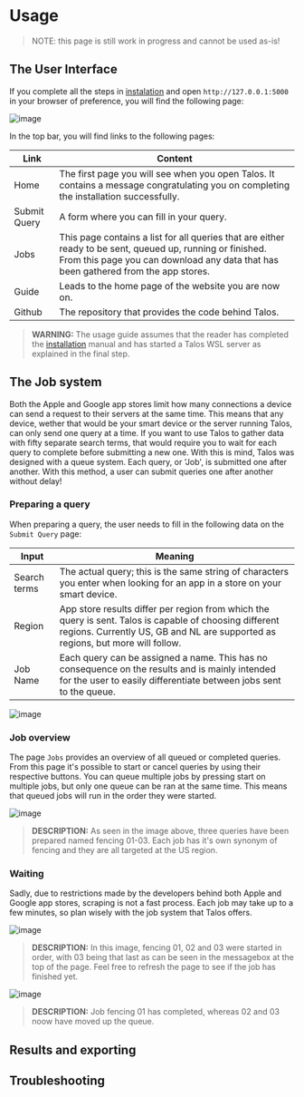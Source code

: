 # Usage
> NOTE: this page is still work in progress and cannot be used as-is!

## The User Interface
If you complete all the steps in [instalation](installation/md) and open ```http://127.0.0.1:5000``` in your browser of preference, you will find the following page:

![image](https://user-images.githubusercontent.com/1879915/112722091-c950f080-8f07-11eb-9c0e-0a3afeb52ed7.png)

In the top bar, you will find links to the following pages:

| Link         | Content                                                                                                                                                                                          |
|--------------|--------------------------------------------------------------------------------------------------------------------------------------------------------------------------------------------------|
| Home         | The first page you will see when you open Talos. It contains a message congratulating you on completing the installation successfully.                                                           |
| Submit Query | A form where you can fill in your query.                                                                                                                                                         |
| Jobs         | This page contains a list for all queries that are either ready to be sent, queued up, running or finished. From this page you can download any data that has been gathered from the app stores. |
| Guide        | Leads to the home page of the website you are now on.                                                                                                                                            |
| Github       | The repository that provides the code behind Talos.                                                                                                                                              |

> **WARNING:** The usage guide assumes that the reader has completed the [installation](installation.md) manual and has started a Talos WSL server as explained in the final step. 

## The Job system
Both the Apple and Google app stores limit how many connections a device can send a request to their servers at the same time. 
This means that any device, wether that would be your smart device or the server running Talos, can only send one query at a time. 
If you want to use Talos to gather data with fifty separate search terms, that would require you to wait for each query to complete before submitting a new one.
With this is mind, Talos was designed with a queue system.
Each query, or 'Job', is submitted one after another.
With this method, a user can submit queries one after another without delay!

### Preparing a query
When preparing a query, the user needs to fill in the following data on the ```Submit Query``` page:

| Input        | Meaning                                                                                                                                                                                   |
|--------------|-------------------------------------------------------------------------------------------------------------------------------------------------------------------------------------------|
| Search terms | The actual query; this is the same string of characters you enter when looking for an app in a store on your smart device.                                                                |
| Region       | App store results differ per region from which the query is sent. Talos is capable of choosing different regions. Currently US, GB and NL are supported as regions, but more will follow. |
| Job Name     | Each query can be assigned a name. This has no consequence on the results and is mainly intended for the user to easily differentiate between jobs sent to the queue.                     |

![image](https://user-images.githubusercontent.com/1879915/112722517-5006cd00-8f0a-11eb-9ea0-863dc3947282.png)

### Job overview
The page ```Jobs``` provides an overview of all queued or completed queries. From this page it's possible to start or cancel queries by using their respective buttons. You can queue multiple jobs by pressing start on multiple jobs, but only one queue can be ran at the same time. This means that queued jobs will run in the order they were started.

![image](https://user-images.githubusercontent.com/1879915/112722619-f18e1e80-8f0a-11eb-8b9b-adb81dd69269.png)

> **DESCRIPTION:** As seen in the image above, three queries have been prepared named fencing 01-03. Each job has it's own synonym of fencing and they are all targeted at the US region.

### Waiting
Sadly, due to restrictions made by the developers behind both Apple and Google app stores, scraping is not a fast process. Each job may take up to a few minutes, so plan wisely with the job system that Talos offers.

![image](https://user-images.githubusercontent.com/1879915/112722864-15059900-8f0c-11eb-9835-24f358095396.png)

> **DESCRIPTION:** In this image, fencing 01, 02 and 03 were started in order, with 03 being that last as can be seen in the messagebox at the top of the page. Feel free to refresh the page to see if the job has finished yet.

![image](https://user-images.githubusercontent.com/1879915/112722953-89d8d300-8f0c-11eb-934e-653ba4329515.png)

> **DESCRIPTION:** Job fencing 01 has completed, whereas 02 and 03 noow have moved up the queue.


 
## Results and exporting

## Troubleshooting

